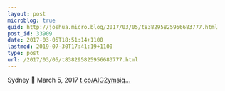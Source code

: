 ```yaml
---
layout: post
microblog: true
guid: http://joshua.micro.blog/2017/03/05/t838295825956683777.html
post_id: 33909
date: 2017-03-05T18:51:14+1100
lastmod: 2019-07-30T17:41:19+1100
type: post
url: /2017/03/05/t838295825956683777.html
---
```

Sydney 🌈 March 5, 2017 [t.co/AIG2ymsiq...](https://t.co/AIG2ymsiqD)
